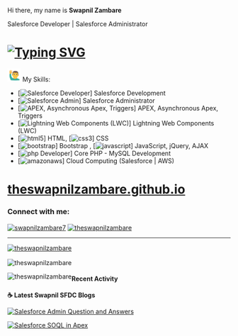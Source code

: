 
<!--(https://github.com/theSwapnilZambare/theswapnilzambare/blob/main/img/header.png) -->

   Hi there, my name is <b>Swapnil Zambare </b>
<!-- #### I am Certified Salesforce Developer | Double Star Trailhead Ranger | 3x Superbadges | 250+ Badges -->
 Salesforce Developer | Salesforce Administrator
# [![Typing SVG](https://readme-typing-svg.herokuapp.com/?lines=I+am+Certified+Salesforce+Developer;Double+Star+Trailhead+Ranger;Trailhead+3x+Superbadges)](https://git.io/typing-svg)

<!-- <p align="left">
<a href="https://theswapnilzambare.github.io/" target="_blank" ><img src="https://img.shields.io/badge/-Website-3423A6?style=flat&logo=Google-Chrome&logoColor=white"/></a>
<a href="https://linkedin.com/in/theswapnilzambare" target="_blank" ><img src="https://img.shields.io/badge/-LinkedIn-0077B5?style=flat&logo=Linkedin&logoColor=white"/></a>  <a href="https://twitter.com/swapnilzambare7" target="_blank" ><img src="https://img.shields.io/badge/-Twitter_-blue?style=flat&logo=Twitter&logoColor=white"/></a>
</a>
</p> -->


<img src="./img/man_raising_hand.gif" width="30px"/> My Skills:
- [<img src='https://cdn.jsdelivr.net/npm/simple-icons@3.0.1/icons/salesforce.svg' alt='Salesforce Developer' height='10'>] Salesforce Development
- [<img src='https://cdn.jsdelivr.net/npm/simple-icons@3.0.1/icons/salesforce.svg' alt='Salesforce Admin' height='10'>] Salesforce Administrator
- [<img src='https://cdn.jsdelivr.net/npm/simple-icons@3.0.1/icons/salesforce.svg' alt='APEX, Asynchronous Apex, Triggers' height='10'>] APEX, Asynchronous Apex, Triggers
- [<img src='https://cdn.jsdelivr.net/npm/simple-icons@3.0.1/icons/salesforce.svg' alt='Lightning Web Components (LWC)' height='10'>] Lightning Web Components (LWC)
- [<img src='https://cdn.jsdelivr.net/npm/simple-icons@3.0.1/icons/html5.svg' alt='html5' height='10'>] HTML, 
[<img src='https://cdn.jsdelivr.net/npm/simple-icons@3.0.1/icons/css3.svg' alt='css3' height='10'>] CSS
- [<img src='https://cdn.jsdelivr.net/npm/simple-icons@3.0.1/icons/bootstrap.svg' alt='bootstrap' height='10'>] Bootstrap , 
[<img src='https://cdn.jsdelivr.net/npm/simple-icons@3.0.1/icons/javascript.svg' alt='javascript' height='10'>] JavaScript, jQuery, AJAX
- [<img src='https://cdn.jsdelivr.net/npm/simple-icons@3.0.1/icons/php.svg' alt='php Developer' height='10'>] Core PHP - MySQL Development
- [<img src='https://cdn.jsdelivr.net/npm/simple-icons@3.0.1/icons/amazonaws.svg' alt='amazonaws' height='10'>] Cloud Computing (Salesforce | AWS)



# <a href="https://theswapnilzambare.github.io/" target="_blank" >theswapnilzambare.github.io</a>


<!-- ## Find me here:

[<img src='https://cdn.jsdelivr.net/npm/simple-icons@3.0.1/icons/github.svg' alt='github' height='40'>](https://github.com/theswapnilzambare)    [<img src='https://cdn.jsdelivr.net/npm/simple-icons@3.0.1/icons/linkedin.svg' alt='linkedin' height='40'>](https://www.linkedin.com/in/theswapnilzambare/)    
[<img src='https://cdn.jsdelivr.net/npm/simple-icons@3.0.1/icons/facebook.svg' alt='facebook' height='40'>](https://www.facebook.com/)   
[<img src='https://cdn.jsdelivr.net/npm/simple-icons@3.0.1/icons/instagram.svg' alt='instagram' height='40'>](https://www.instagram.com/)  -->

<!-- [![Top Langs](https://github-readme-stats.vercel.app/api/top-langs/?username=theswapnilzambare)](https://github.com/anuraghazra/github-readme-stats)   -->

<!-- ![GitHub stats](https://github-readme-stats.vercel.app/api?username=theswapnilzambare&show_icons=true)   -->

<!-- ![Profile views](https://gpvc.arturio.dev/theswapnilzambare)     -->

<!-- <p align='left'><img src='https://visitor-badge.laobi.icu/badge?page_id=theSwapnilZambare'></p> -->

<h3 align="left">Connect with me:</h3>
<p align="left">
<a href="https://twitter.com/swapnilzambare7" target="blank"><img align="center" src="https://raw.githubusercontent.com/rahuldkjain/github-profile-readme-generator/master/src/images/icons/Social/twitter.svg" alt="swapnilzambare7" height="30" width="40" /></a>
<a href="https://linkedin.com/in/theswapnilzambare" target="blank"><img align="center" src="https://raw.githubusercontent.com/rahuldkjain/github-profile-readme-generator/master/src/images/icons/Social/linked-in-alt.svg" alt="theswapnilzambare" height="30" width="40" /></a>
<!-- <a href="https://fb.com/" target="blank"><img align="center" src="https://raw.githubusercontent.com/rahuldkjain/github-profile-readme-generator/master/src/images/icons/Social/facebook.svg" alt="theswapnilzambare" height="30" width="40" /></a>
<a href="https://instagram.com/" target="blank"><img align="center" src="https://raw.githubusercontent.com/rahuldkjain/github-profile-readme-generator/master/src/images/icons/Social/instagram.svg" alt="theswapnilzambare" height="30" width="40" /></a> -->
</p>

<hr>

<p align="left"> <a href="https://github.com/ryo-ma/github-profile-trophy"><img src="https://github-profile-trophy.vercel.app/?username=theswapnilzambare" alt="theswapnilzambare" /></a> </p>



<!-- <p>&nbsp;<img align="center" src="https://github-readme-stats.vercel.app/api?username=theswapnilzambare&show_icons=true&locale=en" alt="theswapnilzambare" /></p> -->

<p><img align="center" src="https://github-readme-streak-stats.herokuapp.com/?user=theswapnilzambare&" alt="theswapnilzambare" /></p>

<p><img align="left" src="https://github-readme-stats.vercel.app/api/top-langs?username=theswapnilzambare&show_icons=true&locale=en&layout=compact" alt="theswapnilzambare" /></p>


#### Recent Activity

<p><b> &#9749; Latest Swapnil SFDC Blogs</b></p>

<a target="_blank" href="https://swapnilsfdc.blogspot.com/2022/03/Salesforce-Admin-Interview-Questions-and-Answers.html"><img src="https://blogger.googleusercontent.com/img/a/AVvXsEhv6tW4KATWqRIwNzgxW9PV-dJcVf1rUA5Tfe_QQUeRyXLEQmB74mUfQS9wbVSrIDyFzOkyTWTRKuy3uAo5mMuQdCB9G2tK9u425HuVZsu2vkY4IGFJ20AUMYlye97ZNkB6PzkUzdjJU3ibdudWzYyVFF-XCKRZwjBkfbKb30ZZe-ecfSdVy8GUET9rRg=s1200" alt="Salesforce Admin Question and Answers">

<a target="_blank" href="https://swapnilsfdc.blogspot.com/2022/05/SOQL-in-Apex.html"><img src="https://blogger.googleusercontent.com/img/b/R29vZ2xl/AVvXsEjiG6frDbXGKnbeJ7TaZJ7rFrm6YgtcQI_VGTAp6IQ5U0uo0UrpqvIaBkeWsPTBp4xJmKtrk3JGE4ALt6eOY4dSOhjOH36jQMU0mLU6q7HPYdV9ZuyTjV8jn2gzFDEFzt8wDcnThMFB8siIYH7UD2L3iaF6tWZrrB_9t4dJ08O_MpAv7LSXjvn19tCGlw/s745/SOQL.png" alt="Salesforce SOQL in Apex"> </a>
